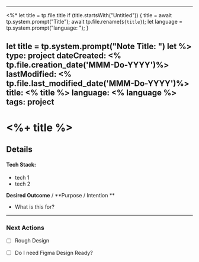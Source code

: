 
---
<%* 
let title = tp.file.title 
	if (title.startsWith("Untitled")) { 
		title = await tp.system.prompt("Title"); 
		await tp.file.rename(`${title}`); 
		let language = tp.system.prompt("language: ");
		}


let title = tp.system.prompt("Note Title: ")
let 
%>
type: project
dateCreated: <% tp.file.creation_date('MMM-Do-YYYY')%>
lastModified: <% tp.file.last_modified_date('MMM-Do-YYYY')%>
title: <% title %>
language: <% language %>
tags: project
---



# <%+ title %>





## Details

#### Tech Stack: 

-  tech 1
-  tech 2


**Desired Outcome** / **Purpose / Intention **

-  What is this for? 


_________

### Next Actions

- [ ]  Rough Design
- [ ] Do I need Figma Design Ready?
 





